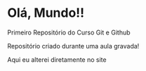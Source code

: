 # Olá, Mundo!!
 Primeiro Repositório do Curso Git e Github

Repositório criado durante uma aula gravada!

Aqui eu alterei diretamente no site  
